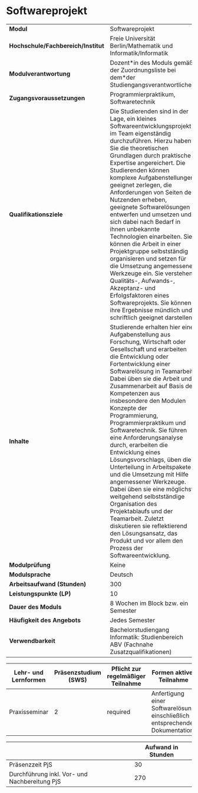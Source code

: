 # Softwareprojekt
|                                    |   |
|------------------------------------|---|
|**Modul**                           | Softwareprojekt |
|**Hochschule/Fachbereich/Institut** | Freie Universität Berlin/Mathematik und Informatik/Informatik |
|**Modulverantwortung**              | Dozent\*in des Moduls gemäß der Zuordnungsliste bei dem\*der Studiengangsverantwortlichen |
|**Zugangsvoraussetzungen**          | Programmierpraktikum, Softwaretechnik |
|**Qualifikationsziele**             | Die Studierenden sind in der Lage, ein kleines Softwareentwicklungsprojekt im Team eigenständig durchzuführen. Hierzu haben Sie die theoretischen Grundlagen durch praktische Expertise angereichert. Die Studierenden können komplexe Aufgabenstellungen geeignet zerlegen, die Anforderungen von Seiten der Nutzenden erheben, geeignete Softwarelösungen entwerfen und umsetzen und sich dabei nach Bedarf in ihnen unbekannte Technologien einarbeiten. Sie können die Arbeit in einer Projektgruppe selbstständig organisieren und setzen für die Umsetzung angemessene Werkzeuge ein. Sie verstehen Qualitäts-, Aufwands-, Akzeptanz- und Erfolgsfaktoren eines Softwareprojekts. Sie können ihre Ergebnisse mündlich und schriftlich geeignet darstellen. |
|**Inhalte**                         | Studierende erhalten hier eine Aufgabenstellung aus Forschung, Wirtschaft oder Gesellschaft und erarbeiten die Entwicklung oder Fortentwicklung einer Softwarelösung in Teamarbeit. Dabei üben sie die Arbeit und Zusammenarbeit auf Basis der Kompetenzen aus insbesondere den Modulen Konzepte der Programmierung, Programmierpraktikum und Softwaretechnik. Sie führen eine Anforderungsanalyse durch, erarbeiten die Entwicklung eines Lösungsvorschlags, üben die Unterteilung in Arbeitspakete und die Umsetzung mit Hilfe angemessener Werkzeuge. Dabei üben sie eine möglichst weitgehend selbstständige Organisation des Projektablaufs und der Teamarbeit. Zuletzt diskutieren sie reflektierend den Lösungsansatz, das Produkt und vor allem den Prozess der Softwareentwicklung. |
|**Modulprüfung**                    | Keine |
|**Modulsprache**                    | Deutsch |
|**Arbeitsaufwand (Stunden)**        | 300 |
|**Leistungspunkte (LP)**            | 10 |
|**Dauer des Moduls**                | 8 Wochen im Block bzw. ein Semester |
|**Häufigkeit des Angebots**         | Jedes Semester |
|**Verwendbarkeit**                  | Bachelorstudiengang Informatik: Studienbereich ABV (Fachnahe Zusatzqualifikationen) |

| Lehr- und Lernformen | Präsenzstudium <br> (SWS) | Pflicht zur regelmäßiger Teilnahme | Formen aktiver Teilnahme |
| ---------------------|---------------------------|------------------------------------|------------------------- |
| Praxisseminar        | 2                         | required                           | Anfertigung einer Softwarelösung einschließlich entsprechender Dokumentation |

|   | Aufwand in Stunden |
| - |--------------------|
| Präsenzzeit PjS                          | 30    |
| Durchführung inkl. Vor- und Nachbereitung PjS | 270   |
